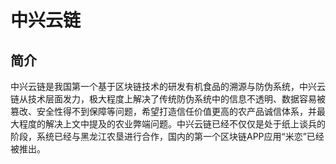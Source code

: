 # 中兴云链
## 简介
中兴云链是我国第一个基于区块链技术的研发有机食品的溯源与防伪系统，中兴云链从技术层面发力，极大程度上解决了传统防伪系统中的信息不透明、数据容易被篡改、安全性得不到保障等问题，希望打造信任价值更高的农产品诚信体系，并最大程度的解决上文中提及的农业弊端问题。中兴云链已经不仅仅是处于纸上谈兵的阶段，系统已经与黑龙江农垦进行合作，国内的第一个区块链APP应用“米恋”已经被推出。

